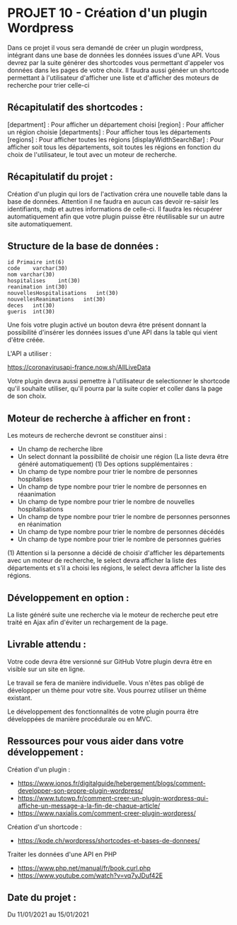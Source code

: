 # PROJET 10 - Création d'un plugin Wordpress

Dans ce projet il vous sera demandé de créer un plugin wordpress, intégrant dans une base de données les données issues d'une API.
Vous devrez par la suite générer des shortcodes vous permettant d'appeler vos données dans les pages de votre choix.
Il faudra aussi généer un shortcode permettant à l'utilisateur d'afficher une liste et d'afficher des moteurs de recherche pour trier celle-ci

## Récapitulatif des shortcodes : 

[department] : Pour afficher un département choisi
[region] : Pour afficher un région choisie
[departments] : Pour afficher tous les départements
[regions] : Pour afficher toutes les régions
[displayWidthSearchBar] : Pour afficher soit tous les départements, soit toutes les régions en fonction du choix de l'utilisateur, le tout avec un moteur de recherche.

## Récapitulatif du projet : 

Création d'un plugin qui lors de l'activation créra une nouvelle table dans la base de données. Attention il ne faudra en aucun cas devoir re-saisir les identifiants, mdp et autres informations de celle-ci. Il faudra les récupérer automatiquement afin que votre plugin puisse être réutilisable sur un autre site automatiquement.

## Structure de la base de données : 

    id Primaire int(6)
    code    varchar(30) 
    nom varchar(30)
    hospitalises    int(30)
    reanimation int(30)
    nouvellesHospitalisations   int(30)
    nouvellesReanimations   int(30)
    deces   int(30)
    gueris  int(30)

Une fois votre plugin activé un bouton devra être présent donnant la possibilité d'insérer les données issues d'une API dans la table qui vient d'être créée.

L'API a utiliser : 

https://coronavirusapi-france.now.sh/AllLiveData

Votre plugin devra aussi pemettre à l'utilisateur de selectionner le shortcode qu'il souhaite utiliser, qu'il pourra par la suite copier et coller dans la page de son choix.

## Moteur de recherche à afficher en front :

Les moteurs de recherche devront se constituer ainsi : 
- Un champ de recherche libre
- Un select donnant la possibilité de choisir une région (La liste devra être généré automatiquement) (1)
    Des options supplémentaires : 
- Un champ de type nombre pour trier le nombre de personnes hospitalises
- Un champ de type nombre pour trier le nombre de personnes en réaanimation
- Un champ de type nombre pour trier le nombre de nouvelles hospitalisations
- Un champ de type nombre pour trier le nombre de personnes personnes en réanimation
- Un champ de type nombre pour trier le nombre de personnes décédés
- Un champ de type nombre pour trier le nombre de personnes guéries

(1) Attention si la personne a décidé de choisir d'afficher les départements avec un moteur de recherche, le select devra afficher la liste des départements et s’il a choisi les régions, le select devra afficher la liste des régions.

## Développement en option : 

La liste généré suite une recherche via le moteur de recherche peut etre traité en Ajax afin d'éviter un rechargement de la page.

## Livrable attendu : 

Votre code devra être versionné sur GitHub
Votre plugin devra être en visible sur un site en ligne.

Le travail se fera de manière individuelle. Vous n'êtes pas obligé de développer un thème pour votre site. Vous pourrez utiliser un thême existant.

Le développement des fonctionnalités de votre plugin pourra être développées de manière procédurale ou en MVC.

## Ressources pour vous aider dans votre développement : 

Création d'un plugin : 

- https://www.ionos.fr/digitalguide/hebergement/blogs/comment-developper-son-propre-plugin-wordpress/
- https://www.tutowp.fr/comment-creer-un-plugin-wordpress-qui-affiche-un-message-a-la-fin-de-chaque-article/
- https://www.naxialis.com/comment-creer-plugin-wordpress/

Création d'un shortcode :

- https://kode.ch/wordpress/shortcodes-et-bases-de-donnees/

Traiter les données d'une API en PHP

- https://www.php.net/manual/fr/book.curl.php
- https://www.youtube.com/watch?v=vq7yJDuf42E

## Date du projet : 

Du 11/01/2021 au 15/01/2021

